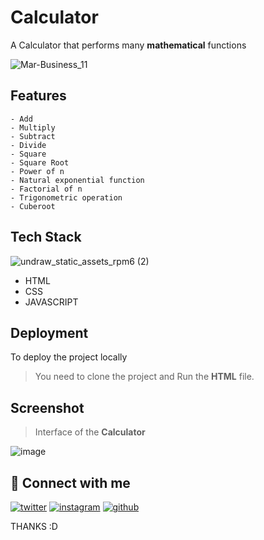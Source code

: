 
# Calculator

A Calculator that performs many **mathematical** functions

![Mar-Business_11](https://user-images.githubusercontent.com/114678694/193993341-4915b37e-8de2-42a3-a940-8eb2b58aaedf.jpg)


## Features

```
- Add
- Multiply
- Subtract
- Divide
- Square
- Square Root
- Power of n
- Natural exponential function
- Factorial of n
- Trigonometric operation
- Cuberoot
```

## Tech Stack

![undraw_static_assets_rpm6 (2)](https://user-images.githubusercontent.com/114678694/193994738-32684660-7d82-48d5-8f5d-1f428fda1853.svg)


- HTML
- CSS
- JAVASCRIPT

## Deployment

To deploy the project locally
> You need to clone the project and Run the **HTML** file.

## Screenshot

>Interface of the **Calculator**

![image](https://user-images.githubusercontent.com/72201530/193838132-4e22f252-ce18-42ef-8066-b1e392d784a8.png)

## 🔗 Connect with me

[![twitter](https://img.shields.io/badge/twitter-1DA1F2?style=for-the-badge&logo=twitter&logoColor=white)](https://twitter.com/Dhanush_Nehru)
[![instagram](https://img.shields.io/badge/instagram-E4405F?style=for-the-badge&logo=instagram&logoColor=white)](https://www.instagram.com/dhanush_nehru/)
[![github](https://img.shields.io/badge/github-100000?style=for-the-badge&logo=github&logoColor=white)](https://github.com/DhanushNehru)

THANKS :D
